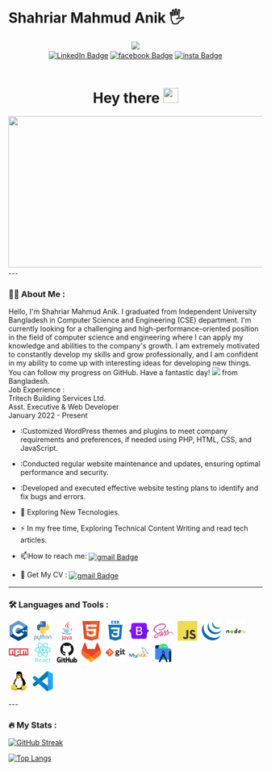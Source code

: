 <h1>Shahriar Mahmud Anik 🖐️</h1>
<div id="header" align="center">
  <img src="https://media.giphy.com/media/M9gbBd9nbDrOTu1Mqx/giphy.gif" width="100"/>
</div>

<div id="badges" align="center">
  <a href="https://www.linkedin.com/in/sm-anik/"> <img src="https://img.shields.io/badge/LinkedIn-blue?style=for-the-badge&logo=linkedin&logoColor=white" alt="LinkedIn Badge"/></a>
  <a href="https://www.facebook.com/shahriarmahmud.anik"> <img src="https://img.shields.io/badge/Facebook-blue?style=for-the-badge&logo=facebook&logoColor=white" alt="facebook Badge"/></a>
  <a href="https://www.instagram.com/shahriar_mahmud_anik/"> <img src="https://img.shields.io/badge/Instagram-red?style=for-the-badge&logo=instagram&logoColor=white" alt="insta Badge"/></a>
              
</div>
<div align="center">
<img  src="https://komarev.com/ghpvc/?username=anik904&style=flat-square&color=blue" alt=""/>
</div>

<h1  align="center">
  Hey there
  <img src="https://media.giphy.com/media/hvRJCLFzcasrR4ia7z/giphy.gif" height="30px" width="30px"/>
</h1>
<div align="center">
  <img src="https://media.giphy.com/media/dWesBcTLavkZuG35MI/giphy.gif" width="600" height="300"/>
</div>
---

### :woman_technologist: About Me :
Hello, I'm Shahriar Mahmud Anik. I graduated from Independent University Bangladesh in Computer Science and Engineering (CSE) department. I'm currently looking for a challenging and high-performance-oriented position in the field of computer science and engineering where I can apply my knowledge and abilities to the company's growth. I am extremely motivated to constantly develop my skills and grow professionally, and I am confident in my ability to come up with interesting ideas for developing new things. You can follow my progress on GitHub. Have a fantastic day! <img src="https://media.giphy.com/media/WUlplcMpOCEmTGBtBW/giphy.gif" width="30"> from Bangladesh. </br>
Job Experience : </br>
Tritech Building Services Ltd. </br>
Asst. Executive & Web Developer </br>
January 2022 - Present </br>

- :Customized WordPress themes and plugins to meet company
requirements and preferences, if needed using PHP, HTML, CSS, and
JavaScript.
- :Conducted regular website maintenance and updates, ensuring
optimal performance and security.
- :Developed and executed effective website testing plans to identify and
fix bugs and errors.

- :seedling: Exploring New Tecnologies.

- :zap: In my free time, Exploring Technical Content Writing and read tech articles.

- :mailbox:How to reach me:
  <a href="mailto:shahriarmahmud904@gmail.com"> <img src="https://img.shields.io/badge/Gmail-blue?style=for-the-badge&logo=gmail&logoColor=white" height="25px" width="70" align="center" alt="gmail Badge"/></a> 
  
- :dart: Get My CV :  <a href="https://drive.google.com/drive/folders/1-HF6rx92A_JDvriS1zNw7bAEEX8kM_8V?usp=sharing"> <img src="https://img.shields.io/badge/Get CV-red?style=for-the-badge&logo=GetCV&logoColor=white" height="25px" width="70" align="center" alt="gmail Badge"/></a>

---

### :hammer_and_wrench: Languages and Tools :

<div>
 
   <img src="https://github.com/devicons/devicon/blob/master/icons/cplusplus/cplusplus-original.svg" title="C++" alt="C++" width="40" height="40"/>&nbsp;
   <img src="https://github.com/devicons/devicon/blob/master/icons/python/python-original-wordmark.svg" title="Python" alt="Python" width="40" height="40"/>&nbsp;
   <img src="https://github.com/devicons/devicon/blob/master/icons/java/java-original-wordmark.svg" title="Java" alt="Java" width="40" height="40"/>&nbsp;
  <img src="https://github.com/devicons/devicon/blob/master/icons/html5/html5-original.svg" title="HTML5" alt="HTML" width="40" height="40"/>&nbsp;
  <img src="https://github.com/devicons/devicon/blob/master/icons/css3/css3-plain-wordmark.svg"  title="CSS3" alt="CSS" width="40" height="40"/>&nbsp;
  <img src="https://github.com/devicons/devicon/blob/master/icons/bootstrap/bootstrap-original.svg" title="Bootstrap" alt="BS" width="40" height="40"/>&nbsp;
  <img src="https://github.com/devicons/devicon/blob/master/icons/sass/sass-original.svg" title="Sass" alt="Scss" width="40" height="40"/>&nbsp;
  <img src="https://github.com/devicons/devicon/blob/master/icons/javascript/javascript-original.svg" title="JavaScript" alt="JavaScript" width="40" height="40"/>&nbsp;
  <img src="https://github.com/devicons/devicon/blob/master/icons/jquery/jquery-original.svg" title="jQuery" alt="jQuery" width="40" height="40"/>&nbsp;
  <img src="https://github.com/devicons/devicon/blob/master/icons/nodejs/nodejs-original-wordmark.svg" title="NodeJS" alt="NodeJS" width="40" height="40"/>&nbsp;
  <img src="https://github.com/devicons/devicon/blob/master/icons/npm/npm-original-wordmark.svg" title="Npm" alt="npm" width="40" height="40"/>&nbsp;
  <img src="https://github.com/devicons/devicon/blob/master/icons/react/react-original-wordmark.svg" title="React" alt="React" width="40" height="40"/>&nbsp;
  <img src="https://github.com/devicons/devicon/blob/master/icons/github/github-original-wordmark.svg" title="Github" alt="Ghub " width="40" height="40"/>&nbsp;
  <img src="https://github.com/devicons/devicon/blob/master/icons/gitlab/gitlab-original.svg" title="GitLab" alt="GLab" width="40" height="40"/>&nbsp;
  <img src="https://github.com/devicons/devicon/blob/master/icons/git/git-original-wordmark.svg" title="Git" alt="Git" width="40" height="40"/>&nbsp;
  <img src="https://github.com/devicons/devicon/blob/master/icons/mysql/mysql-original-wordmark.svg" title="MySQL"  alt="MySQL" width="40" height="40"/>&nbsp;
   <img src="https://github.com/devicons/devicon/blob/master/icons/androidstudio/androidstudio-original.svg" title="Android Studio"  alt="Android Studio" width="40" height="40"/>&nbsp;

  <img src="https://github.com/devicons/devicon/blob/master/icons/linux/linux-original.svg" title="Linux"  alt="linux" width="40" height="40"/>&nbsp;
  <img src="https://github.com/devicons/devicon/blob/master/icons/vscode/vscode-original.svg" title="VS code" alt="Vs code" width="40" height="40"/>
  
</div>
---

### :fire: My Stats :
[![GitHub Streak](http://github-readme-streak-stats.herokuapp.com?user=anik904&theme=dracula)](https://git.io/streak-stats)

[![Top Langs](https://github-readme-stats.vercel.app/api/top-langs/?username=anik904&layout=compact&theme=vision-friendly-dark)](https://github.com/anuraghazra/github-readme-stats)


<!-- 
- 🔭 I’m currently working on ...
- 🌱 I’m currently learning ...
- 👯 I’m looking to collaborate on ...
- 🤔 I’m looking for help with ...
- 💬 Ask me about ...
- 📫 How to reach me: ...
- 😄 Pronouns: ...
- ⚡ Fun fact: ...
 -->
